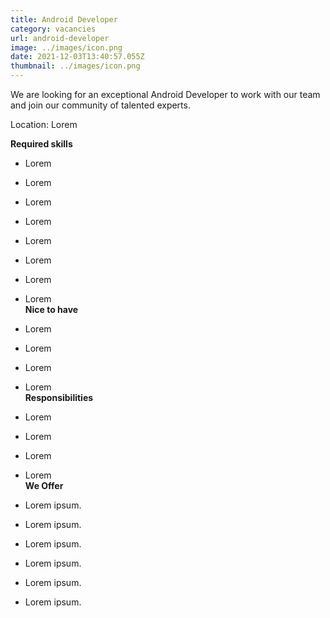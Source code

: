 ```yaml
---
title: Android Developer
category: vacancies
url: android-developer
image: ../images/icon.png
date: 2021-12-03T13:40:57.055Z
thumbnail: ../images/icon.png
---
```

We are looking for an exceptional Android Developer to work
with our team and join our community of talented experts.

Location: Lorem

**Required skills**

- Lorem
- Lorem
- Lorem
- Lorem
- Lorem
- Lorem
- Lorem
- Lorem
  <br>
    **Nice to have**

- Lorem
- Lorem
- Lorem
- Lorem 
  <br>
    **Responsibilities**

- Lorem
- Lorem
- Lorem
- Lorem
  <br>
    **We Offer**

- Lorem ipsum.
- Lorem ipsum.
- Lorem ipsum.
- Lorem ipsum.
- Lorem ipsum.
- Lorem ipsum.